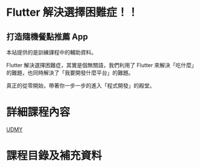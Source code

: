 # Flutter 解決選擇困難症！！
## 打造隨機餐點推薦 App

本站提供的是訓練課程中的輔助資料。

Flutter 解決選擇困難症，其實是個無關語，我們利用了 Flutter 來解決「吃什麼」的難題，也同時解決了「我要開發什麼平台」的難題。

真正的從零開始，帶著你一步一步的進入「程式開發」的殿堂。



# 詳細課程內容
[UDMY](https://www.udemy.com/)

# 課程目錄及補充資料
